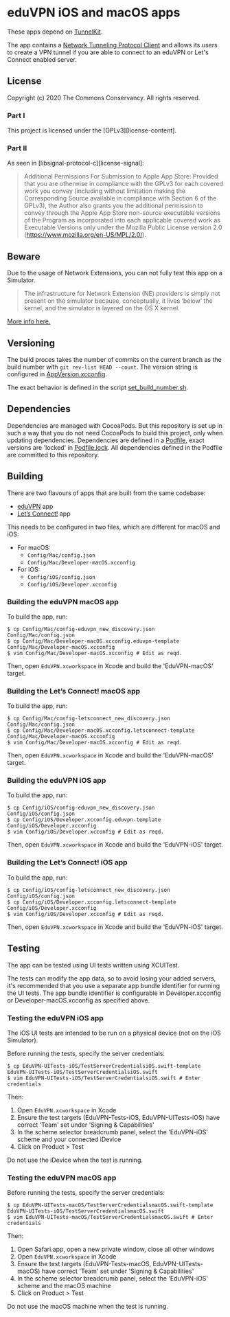 # eduVPN iOS and macOS apps

These apps depend on [TunnelKit](https://github.com/keeshux/tunnelkit).

The app contains a [Network Tunneling Protocol Client](https://developer.apple.com/documentation/networkextension) and allows its users to create a VPN tunnel if you are able to connect to an eduVPN or Let's Connect enabled server.

## License

Copyright (c) 2020 The Commons Conservancy. All rights reserved.

### Part I

This project is licensed under the [GPLv3][license-content].

### Part II

As seen in [libsignal-protocol-c][license-signal]:

> Additional Permissions For Submission to Apple App Store: Provided that you are otherwise in compliance with the GPLv3 for each covered work you convey (including without limitation making the Corresponding Source available in compliance with Section 6 of the GPLv3), the Author also grants you the additional permission to convey through the Apple App Store non-source executable versions of the Program as incorporated into each applicable covered work as Executable Versions only under the Mozilla Public License version 2.0 (https://www.mozilla.org/en-US/MPL/2.0/).


## Beware

Due to the usage of Network Extensions, you can not fully test this app on a Simulator.

> The infrastructure for Network Extension (NE) providers is simply not present on the simulator because, conceptually, it lives ‘below’ the kernel, and the simulator is layered on the OS X kernel.

[More info here.](https://forums.developer.apple.com/message/134358#134358)

## Versioning

The build proces takes the number of commits on the current branch as the build number with `git rev-list HEAD --count`. The version string is configured in [AppVersion.xcconfig](EduVPN/Config/AppVersion.xcconfig).

The exact behavior is defined in the script [set_build_number.sh](Scripts/set_build_number.sh).

## Dependencies

Dependencies are managed with CocoaPods. But this repository is set up in such a way that you do not need CocoaPods to build this project, only when updating dependencies.
Dependencies are defined in a [Podfile](https://github.com/eduvpn/ios/blob/master/Podfile), exact versions are 'locked' in [Podfile.lock](https://github.com/eduvpn/ios/blob/master/Podfile.lock). All dependencies defined in the Podfile are committed to this repository.

## Building

There are two flavours of apps that are built from the same codebase:

  - [eduVPN](https://www.eduvpn.org) app
  - [Let’s Connect!](https://www.letsconnect-vpn.org) app

This needs to be configured in two files, which are different for macOS
and iOS:

  - For macOS:
      - `Config/Mac/config.json`
      - `Config/Mac/Developer-macOS.xcconfig`
  - For iOS:
      - `Config/iOS/config.json`
      - `Config/iOS/Developer.xcconfig`

### Building the eduVPN macOS app

To build the app, run:
```
$ cp Config/Mac/config-eduvpn_new_discovery.json Config/Mac/config.json
$ cp Config/Mac/Developer-macOS.xcconfig.eduvpn-template Config/Mac/Developer-macOS.xcconfig
$ vim Config/Mac/Developer-macOS.xcconfig # Edit as reqd.
```

Then, open `EduVPN.xcworkspace` in Xcode and build the 'EduVPN-macOS' target.

### Building the Let’s Connect! macOS app

To build the app, run:
```
$ cp Config/Mac/config-letsconnect_new_discovery.json Config/Mac/config.json
$ cp Config/Mac/Developer-macOS.xcconfig.letsconnect-template Config/Mac/Developer-macOS.xcconfig
$ vim Config/Mac/Developer-macOS.xcconfig # Edit as reqd.
```

Then, open `EduVPN.xcworkspace` in Xcode and build the 'EduVPN-macOS' target.

### Building the eduVPN iOS app

To build the app, run:
```
$ cp Config/iOS/config-eduvpn_new_discovery.json Config/iOS/config.json
$ cp Config/iOS/Developer.xcconfig.eduvpn-template Config/iOS/Developer.xcconfig
$ vim Config/iOS/Developer.xcconfig # Edit as reqd.
```

Then, open `EduVPN.xcworkspace` in Xcode and build the 'EduVPN-iOS' target.

### Building the Let’s Connect! iOS app

To build the app, run:
```
$ cp Config/iOS/config-letsconnect_new_discovery.json Config/iOS/config.json
$ cp Config/iOS/Developer.xcconfig.letsconnect-template Config/iOS/Developer.xcconfig
$ vim Config/iOS/Developer.xcconfig # Edit as reqd.
```

Then, open `EduVPN.xcworkspace` in Xcode and build the 'EduVPN-iOS' target.

## Testing

The app can be tested using UI tests written using XCUITest.

The tests can modify the app data, so to avoid losing your added
servers, it's recommended that you use a separate app bundle identifier
for running the UI tests. The app bundle identifier is configurable in
Developer.xcconfig or Developer-macOS.xcconfig as specified above.

### Testing the eduVPN iOS app

The iOS UI tests are intended to be run on a physical device (not on the
iOS Simulator).

Before running the tests, specify the server credentials:

```
$ cp EduVPN-UITests-iOS/TestServerCredentialsiOS.swift-template EduVPN-UITests-iOS/TestServerCredentialsiOS.swift
$ vim EduVPN-UITests-iOS/TestServerCredentialsiOS.swift # Enter credentials
```

Then:
 1. Open `EduVPN.xcworkspace` in Xcode
 2. Ensure the test targets (EduVPN-Tests-iOS, EduVPN-UITests-iOS) have
    correct 'Team' set under 'Signing & Capabilities'
 3. In the scheme selector breadcrumb panel, select the 'EduVPN-iOS'
    scheme and your connected iDevice
 4. Click on Product > Test

Do not use the iDevice when the test is running.

### Testing the eduVPN macOS app

Before running the tests, specify the server credentials:

```
$ cp EduVPN-UITests-macOS/TestServerCredentialsmacOS.swift-template EduVPN-UITests-iOS/TestServerCredentialsmacOS.swift
$ vim EduVPN-UITests-macOS/TestServerCredentialsmacOS.swift # Enter credentials
```

Then:
 1. Open Safari.app, open a new private window, close all other windows
 2. Open `EduVPN.xcworkspace` in Xcode
 3. Ensure the test targets (EduVPN-Tests-macOS, EduVPN-UITests-macOS) have
    correct 'Team' set under 'Signing & Capabilities'
 4. In the scheme selector breadcrumb panel, select the 'EduVPN-iOS'
    scheme and the macOS machine
 5. Click on Product > Test

Do not use the macOS machine when the test is running.
